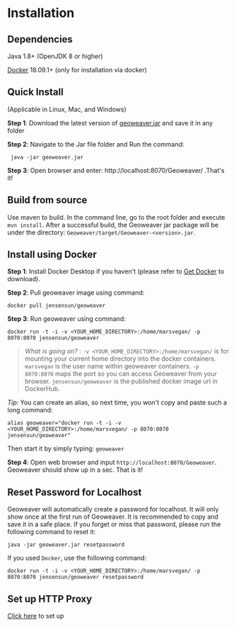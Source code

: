 
# Installation

## Dependencies

Java 1.8+ (OpenJDK 8 or higher)

[Docker](https://docs.docker.com/install/) 18.09.1+ (only for installation via docker)

## Quick Install

(Applicable in Linux, Mac, and Windows)

**Step 1**: Download the latest version of [geoweaver.jar](https://github.com/ESIPFed/Geoweaver/releases/download/latest/geoweaver.jar) and save it in any folder

**Step 2**: Navigate to the Jar file folder and Run the command:

```
 java -jar geoweaver.jar
 ```

**Step 3**: Open browser and enter: http://localhost:8070/Geoweaver/ .That's it!

## Build from source

Use maven to build. In the command line, go to the root folder and execute `mvn install`. After a successful build, the Geoweaver jar package will be under the directory: `Geoweaver/target/Geoweaver-<version>.jar`.

## Install using Docker

**Step 1**: Install Docker Desktop if you haven't (please refer to [Get Docker](https://docs.docker.com/get-docker/) to download).

**Step 2**: Pull geoweaver image using command:

`docker pull jensensun/geoweaver`

**Step 3**: Run geoweaver using command:

`docker run -t -i -v <YOUR_HOME_DIRECTORY>:/home/marsvegan/ -p 8070:8070 jensensun/geoweaver`

>  *What is going on?* : `-v <YOUR_HOME_DIRECTORY>:/home/marsvegan/` is for mounting your current home directory into the docker containers. `marsvegan` is the user name within geoweaver containers. `-p 8070:8070` maps the port so you can access Geoweaver from your browser. `jensensun/geoweaver` is the published docker image url in DockerHub.

*Tip*: You can create an alias, so next time, you won't copy and paste such a long command:

`alias geoweaver="docker run -t -i -v <YOUR_HOME_DIRECTORY>:/home/marsvegan/ -p 8070:8070 jensensun/geoweaver"`


Then start it by simply typing: `geoweaver`

**Step 4**: Open web browser and input `http://localhost:8070/Geoweaver`. Geoweaver should show up in a sec. That is it!

## Reset Password for Localhost

Geoweaver will automatically create a password for localhost. It will only show once at the first run of Geoweaver. It is recommended to copy and save it in a safe place. If you forget or miss that password, please run the following command to reset it:

```
java -jar geoweaver.jar resetpassword
```

If you used `Docker`, use the following command:
 
```
docker run -t -i -v <YOUR_HOME_DIRECTORY>:/home/marsvegan/ -p 8070:8070 jensensun/geoweaver resetpassword
```

## Set up HTTP Proxy

[Click here](http-proxy.md) to set up